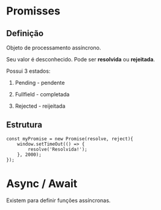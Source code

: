 # Promisses

## Definição

Objeto de processamento assíncrono.

Seu valor é desconhecido. Pode ser **resolvida** ou **rejeitada**.

Possui 3 estados:

1. Pending - pendente

2. Fullfield - completada

3. Rejected - reijeitada

## Estrutura

    const myPromise = new Promise(resolve, reject){
        window.setTimeOut(() => {
            resolve('Resolvida!');
        }, 2000);
    });


# Async / Await

Existem  para definir funções assíncronas.  